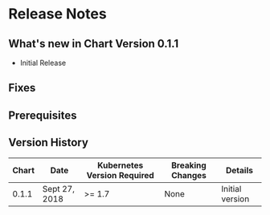 # Release Notes

## What's new in Chart Version 0.1.1

- Initial Release

## Fixes


## Prerequisites


## Version History

| Chart | Date | Kubernetes Version Required | Breaking Changes | Details |
| ----- | ---- | --------------------------- | ---------------- | ------- |
| 0.1.1 | Sept 27, 2018 | >= 1.7 | None | Initial version |
